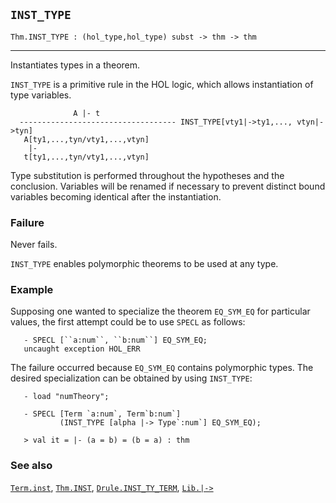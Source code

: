## `INST_TYPE`

``` hol4
Thm.INST_TYPE : (hol_type,hol_type) subst -> thm -> thm
```

------------------------------------------------------------------------

Instantiates types in a theorem.

`INST_TYPE` is a primitive rule in the HOL logic, which allows
instantiation of type variables.

``` hol4
              A |- t
  ----------------------------------- INST_TYPE[vty1|->ty1,..., vtyn|->tyn]
   A[ty1,...,tyn/vty1,...,vtyn]
    |-
   t[ty1,...,tyn/vty1,...,vtyn]
```

Type substitution is performed throughout the hypotheses and the
conclusion. Variables will be renamed if necessary to prevent distinct
bound variables becoming identical after the instantiation.

### Failure

Never fails.

`INST_TYPE` enables polymorphic theorems to be used at any type.

### Example

Supposing one wanted to specialize the theorem `EQ_SYM_EQ` for
particular values, the first attempt could be to use `SPECL` as follows:

``` hol4
   - SPECL [``a:num``, ``b:num``] EQ_SYM_EQ;
   uncaught exception HOL_ERR
```

The failure occurred because `EQ_SYM_EQ` contains polymorphic types. The
desired specialization can be obtained by using `INST_TYPE`:

``` hol4
   - load "numTheory";

   - SPECL [Term `a:num`, Term`b:num`]
           (INST_TYPE [alpha |-> Type`:num`] EQ_SYM_EQ);

   > val it = |- (a = b) = (b = a) : thm
```

### See also

[`Term.inst`](#Term.inst), [`Thm.INST`](#Thm.INST),
[`Drule.INST_TY_TERM`](#Drule.INST_TY_TERM), [`Lib.|->`](#Lib..GZKQ4)
